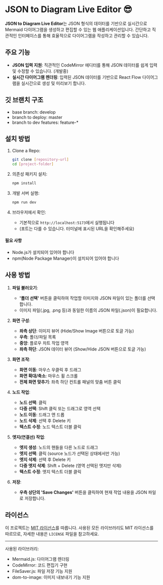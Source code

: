 # JSON to Diagram Live Editor 😎

**JSON to Diagram Live Editor**는 JSON 형식의 데이터를 기반으로 실시간으로 Mermaid 다이어그램을 생성하고 편집할 수 있는 웹 애플리케이션입니다. 간단하고 직관적인 인터페이스를 통해 효율적으로 다이어그램을 작성하고 관리할 수 있습니다.

## 주요 기능

- **JSON 입력 지원**: 직관적인 CodeMirror 에디터를 통해 JSON 데이터를 쉽게 입력 및 수정할 수 있습니다. (개발중)
- **실시간 다이어그램 렌더링**: 입력된 JSON 데이터를 기반으로 React Flow 다이어그램을 실시간으로 생성 및 미리보기 합니다.

## 깃 브랜치 구조

- base branch: develop
- branch to deploy: master
- branch to dev features: feature-*

## 설치 방법

1. Clone a Repo:
   ```bash
   git clone [repository-url]
   cd [project-folder]
   ```

2. 의존성 패키지 설치:
   ```bash
   npm install
   ```

3. 개발 서버 실행:
   ```bash
   npm run dev
   ```

4. 브라우저에서 확인:
   - 기본적으로 `http://localhost:5173`에서 실행됩니다
   - (포트는 다를 수 있습니다. 터미널에 표시된 URL을 확인해주세요)

  #### 필요 사항
- Node.js가 설치되어 있어야 합니다
- npm(Node Package Manager)이 설치되어 있어야 합니다

## 사용 방법

1. **파일 불러오기**:
   - **'폴더 선택'** 버튼을 클릭하여 작업할 이미지와 JSON 파일이 있는 폴더를 선택합니다.
   - 이미지 파일(.jpg, .png 등)과 동일한 이름의 JSON 파일(.json)이 필요합니다.

2. **화면 구성**:
   - **좌측 상단**: 이미지 뷰어 (Hide/Show Image 버튼으로 토글 가능)
   - **우측**: 폴더/파일 목록
   - **중앙**: 플로우 차트 작업 영역
   - **좌측 하단**: JSON 데이터 뷰어 (Show/Hide JSON 버튼으로 토글 가능)

3. **화면 조작**:
   - **화면 이동**: 마우스 우클릭 후 드래그
   - **화면 확대/축소**: 마우스 휠 스크롤
   - **전체 화면 맞추기**: 좌측 하단 컨트롤 패널의 맞춤 버튼 클릭

4. **노드 작업**:
   - **노드 선택**: 클릭
   - **다중 선택**: Shift 클릭 또는 드래그로 영역 선택
   - **노드 이동**: 드래그 앤 드롭
   - **노드 삭제**: 선택 후 Delete 키
   - **텍스트 수정**: 노드 텍스트 더블 클릭

5. **엣지(연결선) 작업**:
   - **엣지 생성**: 노드의 핸들을 다른 노드로 드래그
   - **엣지 선택**: 클릭 (source 노드가 선택된 상태에서만 가능)
   - **엣지 삭제**: 선택 후 Delete 키
   - **다중 엣지 삭제**: Shift + Delete (영역 선택된 엣지만 삭제)
   - **텍스트 수정**: 엣지 텍스트 더블 클릭

6. **저장**:
   - **우측 상단의 'Save Changes'** 버튼을 클릭하여 현재 작업 내용을 JSON 파일로 저장합니다.



## 라이선스

이 프로젝트는 [MIT 라이선스](LICENSE)를 따릅니다. 사용된 모든 라이브러리도 MIT 라이선스를 따르므로, 자세한 내용은 `LICENSE` 파일을 참고하세요.

---


사용된 라이브러리:
  - Mermaid.js: 다이어그램 렌더링
  - CodeMirror: 코드 편집기 구현
  - FileSaver.js: 파일 저장 기능 지원
  - dom-to-image: 이미지 내보내기 기능 지원
